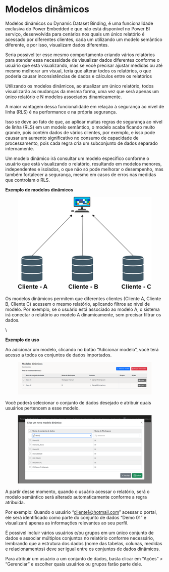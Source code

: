 # Modelos dinâmicos

Modelos dinâmicos ou Dynamic Dataset Binding, é uma funcionalidade exclusiva do Power Embedded e que não está disponível no Power BI serviço, desenvolvida para cenários nos quais um único relatório é acessado por diferentes clientes, cada um utilizando um modelo semântico diferente, e por isso, visualizam dados diferentes.

Seria possível ter esse mesmo comportamento criando vários relatórios para atender essa necessidade de visualizar dados diferentes conforme o usuário que está visualizando, mas se você precisar ajustar medidas ou até mesmo melhorar um visual, teria que alterar todos os relatórios, o que poderia causar inconsistências de dados e cálculos entre os relatórios

Utilizando os modelos dinâmicos, ao atualizar um único relatório, todos visualizarão as mudanças da mesma forma, uma vez que será apenas um único relatório e N modelos associados dinamicamente.

A maior vantagem dessa funcionalidade em relação à segurança ao nível de linha (RLS) é na performance e na própria segurança.

Isso se deve ao fato de que, ao aplicar muitas regras de segurança ao nível de linha (RLS) em um modelo semântico, o modelo acaba ficando muito grande, pois contém dados de vários clientes, por exemplo, e isso pode causar um aumento significativo no consumo de capacidade de processamento, pois cada regra cria um subconjunto de dados separado internamente.

Um modelo dinâmico irá consultar um modelo específico conforme o usuário que está visualizando o relatório, resultando em modelos menores, independentes e isolados, o que não só pode melhorar o desempenho, mas também fortalecer a segurança, mesmo em casos de erros nas medidas que controlam o RLS.



**Exemplo de modelos dinâmicos**

<div align="left"><figure><img src="../../../.gitbook/assets/image (215).png" alt=""><figcaption></figcaption></figure></div>

Os modelos dinâmicos permitem que diferentes clientes (Cliente A, Cliente B, Cliente C) acessem o mesmo relatório, aplicando filtros ao nível de modelo. Por exemplo, se o usuário está associado ao modelo A, o sistema irá conectar o relatório ao modelo A dinamicamente, sem precisar filtrar os dados.

\


**Exemplo de uso**

Ao adicionar um modelo, clicando no botão “Adicionar modelo”, você terá acesso a todos os conjuntos de dados importados.

<figure><img src="../../../.gitbook/assets/image (216).png" alt=""><figcaption></figcaption></figure>

Você poderá selecionar o conjunto de dados desejado e atribuir quais usuários pertencem a esse modelo.

<figure><img src="../../../.gitbook/assets/image (217).png" alt=""><figcaption></figcaption></figure>

A partir desse momento, quando o usuário acessar o relatório, será o modelo semântico será alterado automaticamente conforme a regra atribuída.

Por exemplo: Quando o usuário “cliente1@hotmail.com” acessar o portal, ele será identificado como parte do conjunto de dados “Demo 01” e visualizará apenas as informações relevantes ao seu perfil.&#x20;

É possível incluir vários usuários e/ou grupos em um único conjunto de dados e associar múltiplos conjuntos no relatório conforme necessário, lembrando que a estrutura dos dados (nome das tabelas, colunas, medidas e relacionamentos) deve ser igual entre os conjuntos de dados dinâmicos.

Para atribuir um usuário a um conjunto de dados, basta clicar em “Ações” > “Gerenciar” e escolher quais usuários ou grupos farão parte dele.
